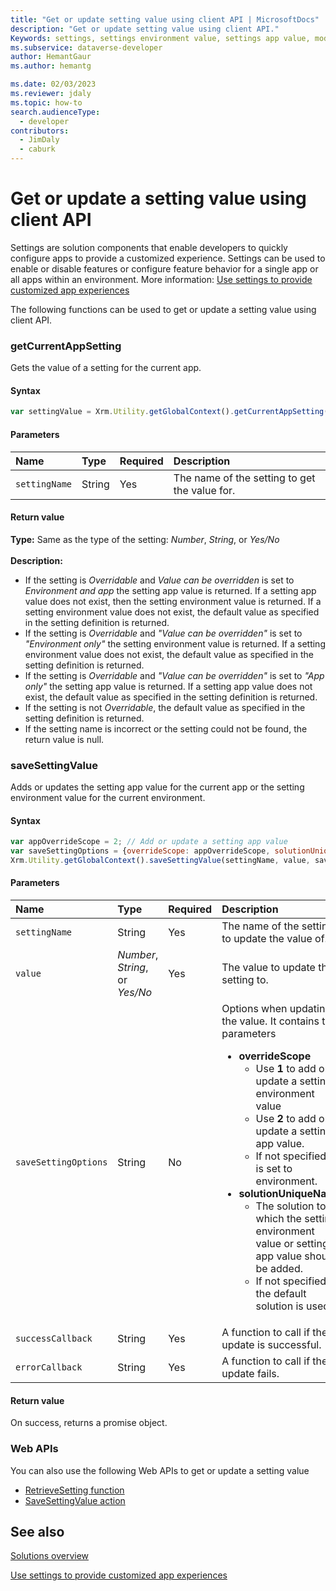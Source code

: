 ```yaml
---
title: "Get or update setting value using client API | MicrosoftDocs"
description: "Get or update setting value using client API."
Keywords: settings, settings environment value, settings app value, model-driven app
ms.subservice: dataverse-developer
author: HemantGaur
ms.author: hemantg

ms.date: 02/03/2023
ms.reviewer: jdaly
ms.topic: how-to
search.audienceType: 
  - developer
contributors: 
  - JimDaly
  - caburk
---
```

# Get or update a setting value using client API

Settings are solution components that enable developers to quickly configure apps to provide a customized experience. Settings can be used to enable or disable features or configure feature behavior for a single app or all apps within an environment. More information: [Use settings to provide customized app experiences](../../../maker/data-platform/create-edit-configure-settings.md)

The following functions can be used to get or update a setting value using client API.

### getCurrentAppSetting

Gets the value of a setting for the current app.

#### Syntax

```JavaScript
var settingValue = Xrm.Utility.getGlobalContext().getCurrentAppSetting(settingName);
```

#### Parameters

| Name | Type | Required | Description |
|:--------------|:--------------|:--------------|:-------------------------|
|`settingName` | String | Yes | The name of the setting to get the value for. |

#### Return value

**Type:** Same as the type of the setting: *Number*, *String*, or *Yes/No*<br><br>
**Description:** 
- If the setting is *Overridable* and *Value can be overridden* is set to *Environment and app* the setting app value is returned. If a setting app value does not exist, then the setting environment value is returned. If a setting environment value does not exist, the default value as specified in the setting definition is returned.
- If the setting is *Overridable* and *"Value can be overridden"* is set to *"Environment only"* the setting environment value is returned. If a setting environment value does not exist, the default value as specified in the setting definition is returned.
- If the setting is *Overridable* and *"Value can be overridden"* is set to *"App only"* the setting app value is returned. If a setting app value does not exist, the default value as specified in the setting definition is returned.
- If the setting is not *Overridable*, the default value as specified in the setting definition is returned.
- If the setting name is incorrect or the setting could not be found, the return value is null.

### saveSettingValue

Adds or updates the setting app value for the current app or the setting environment value for the current environment.

#### Syntax

```JavaScript
var appOverrideScope = 2; // Add or update a setting app value
var saveSettingOptions = {overrideScope: appOverrideScope, solutionUniqueName: mySolutionName};
Xrm.Utility.getGlobalContext().saveSettingValue(settingName, value, saveSettingOptions).then(successCallback, errorCallback);
```

#### Parameters

| Name | Type | Required | Description |
|:--------------|:--------------|:--------------|:-------------------------|
|`settingName` | String | Yes | The name of the setting to update the value of. |
|`value` | *Number*, *String*, or *Yes/No* | Yes | The value to update the setting to. |
|`saveSettingOptions` | String | No | Options when updating the value. It contains two parameters <ul><li><b>overrideScope</b><ul><li>Use **1** to add or update a setting environment value</li><li>Use **2** to add or update a setting app value.</li><li>If not specified it is set to environment.</li></ul></li><li><b>solutionUniqueName</b><ul><li>The solution to which the setting environment value or setting app value should be added.</li><li>If not specified the default solution is used.</li></ul></li></ul>|
|`successCallback` | String | Yes | A function to call if the update is successful. |
|`errorCallback`| String | Yes | A function to call if the update fails. |

#### Return value

On success, returns a promise object.

### Web APIs

You can also use the following Web APIs to get or update a setting value

- [RetrieveSetting function](xref:Microsoft.Dynamics.CRM.RetrieveSetting)
- [SaveSettingValue action](xref:Microsoft.Dynamics.CRM.SaveSettingValue)

## See also

[Solutions overview](../../../maker/data-platform/solutions-overview.md)

[Use settings to provide customized app experiences](../../../maker/data-platform/create-edit-configure-settings.md)
